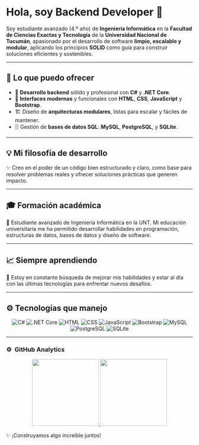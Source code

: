 # Hola, soy Backend Developer 👋  

Soy estudiante avanzado (4.º año) de **Ingeniería Informática** en la **Facultad de Ciencias Exactas y Tecnología** de la **Universidad Nacional de Tucumán**, apasionado por el desarrollo de software **limpio, escalable y modular**, aplicando los principios **SOLID** como guía para construir soluciones eficientes y sostenibles.  

---

## 🎯 **Lo que puedo ofrecer**  
- 🔧 **Desarrollo backend** sólido y profesional con **C#** y **.NET Core**.  
- 🎨 **Interfaces modernas** y funcionales con **HTML**, **CSS**, **JavaScript** y **Bootstrap**.  
- 🏗️ Diseño de **arquitecturas modulares**, listas para escalar y fáciles de mantener.  
- 🗄️ Gestión de **bases de datos SQL**: **MySQL**, **PostgreSQL**, y **SQLite**.  

---

## 💡 **Mi filosofía de desarrollo**  
✨ Creo en el poder de un código bien estructurado y claro, como base para resolver problemas reales y ofrecer soluciones prácticas que generen impacto.  

---

## 🎓 **Formación académica**  
📘 Estudiante avanzado de Ingeniería Informática en la UNT. Mi educación universitaria me ha permitido desarrollar habilidades en programación, estructuras de datos, bases de datos y diseño de software.  

---

## 📈 **Siempre aprendiendo**  
🚀 Estoy en constante búsqueda de mejorar mis habilidades y estar al día con las últimas tecnologías para enfrentar nuevos desafíos.  

---

## ⚙️ **Tecnologías que manejo**  
<div align="center">  
  <img src="https://img.shields.io/badge/C%23-239120?style=for-the-badge&logo=c-sharp&logoColor=white" alt="C#">  
  <img src="https://img.shields.io/badge/.NET-512BD4?style=for-the-badge&logo=dotnet&logoColor=white" alt=".NET Core">  
  <img src="https://img.shields.io/badge/HTML5-E34F26?style=for-the-badge&logo=html5&logoColor=white" alt="HTML">  
  <img src="https://img.shields.io/badge/CSS3-1572B6?style=for-the-badge&logo=css3&logoColor=white" alt="CSS">  
  <img src="https://img.shields.io/badge/JavaScript-F7DF1E?style=for-the-badge&logo=javascript&logoColor=black" alt="JavaScript">  
  <img src="https://img.shields.io/badge/Bootstrap-7952B3?style=for-the-badge&logo=bootstrap&logoColor=white" alt="Bootstrap">  
  <img src="https://img.shields.io/badge/MySQL-4479A1?style=for-the-badge&logo=mysql&logoColor=white" alt="MySQL">  
  <img src="https://img.shields.io/badge/PostgreSQL-336791?style=for-the-badge&logo=postgresql&logoColor=white" alt="PostgreSQL">  
  <img src="https://img.shields.io/badge/SQLite-003B57?style=for-the-badge&logo=sqlite&logoColor=white" alt="SQLite">  
</div>  

---

### ⚙️ &nbsp;GitHub Analytics

<p align="center">
<a href="https://github.com/lucianofalco">
  <img height="180em" src="https://github-readme-stats-eight-theta.vercel.app/api?username=lucianofalco&show_icons=true&theme=algolia&include_all_commits=true&count_private=true"/>
  <img height="180em" src="https://github-readme-stats-eight-theta.vercel.app/api/top-langs/?username=lucianofalco&layout=compact&langs_count=8&theme=algolia"/>
</a>
</p>

✨ ¡Construyamos algo increíble juntos!  

